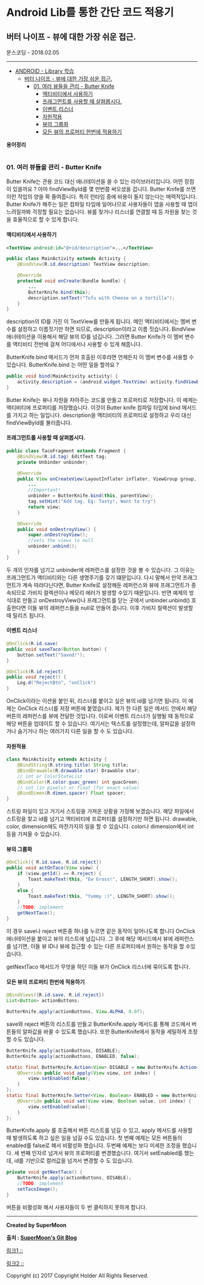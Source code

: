 # Android Lib를 통한 간단 코드 적용기

## 버터 나이프 - 뷰에 대한 가장 쉬운 접근.

<div class="pull-right"> 문스코딩 - 2018.02.05 </div>

---

<!-- @import "[TOC]" {cmd="toc" depthFrom=1 depthTo=6 orderedList=false} -->
<!-- code_chunk_output -->

* [ANDROID - Library 학습](#android-library-학습)
	* [버터 나이프 - 뷰에 대한 가장 쉬운 접근.](#버터-나이프-뷰에-대한-가장-쉬운-접근)
		* [01. 여러 뷰들을 관리 - Butter Knife](#01-여러-뷰들을-관리-butter-knife)
			* [액티비티에서 사용하기](#액티비티에서-사용하기)
			* [프래그먼트를 사용할 때 살펴봅시다.](#프래그먼트를-사용할-때-살펴봅시다)
			* [이벤트 리스너](#이벤트-리스너)
			* [자원적용](#자원적용)
			* [뷰의 그룹화](#뷰의-그룹화)
			* [모든 뷰의 프로퍼티 한번에 적용하기](#모든-뷰의-프로퍼티-한번에-적용하기)

<!-- /code_chunk_output -->

**용어정리**
```

```

### 01. 여러 뷰들을 관리 - Butter Knife

Butter Knife는 관용 코드 대신 애너테이션을 쓸 수 있는 라이브러리입니다.
어떤 장점이 있을까요 ? 아마 findViewById를 몇 만번쯤 써오셨을 겁니다.
Butter Knife를 쓰면 이런 작업의 양을 확 줄여줍니다.
특히 런타임 중에 비용이 들지 않는다는 매력적입니다.
Butter Knife가 해주는 일은 컴파일 타임에 일어나므로
사용자들이 앱을 사용할 때 앱이 느려질까봐 걱정할 필요는 없습니다.
뷰를 찾거나 리스너를 연결할 때 등 자원을 찾는 것을 효율적으로 할 수 있게 합니다.

#### 액티비티에서 사용하기

```xml
<TextView android:id="@+id/description">...</TextView>
```

```java
public class MainActivity extends Activity {
    @BindView(R.id.description) TextView description;

    @Override
    protected void onCreate(Bundle bundle) {
        ...
        ButterKnife.bind(this);
        description.setText("Tofu with Cheese on a tortilla");
    }
}
```

description의 ID를 가진 이 TextView를 만들게 됩니다.
메인 액티비티에서는 멤버 변수를 설정하고 이름짓기만 하면 되므로,
description이라고 이름 짓습니다.
BindView 애너테이션을 이용해서 해당 뷰의 ID를 넘깁니다.
그러면 Butter Knife가 이 멤버 변수를
액티비티 전반에 걸쳐 어디에서나 사용할 수 있게 해줍니다.

ButterKnife.bind 메서드가 먼저 호출된 이후라면
언제든지 이 멤버 변수를 사용할 수 있습니다.
ButterKnife.bind 는 어떤 일을 할까요 ?

```java
public void bind(MainActivity activity) {
    activity.description = (android.widget.TextView) activity.findViewById(2130968577);
}
```
Butter Knife는 뷰나 자원을 차아주는 코드를 만들고 프로퍼티로 저장합니다.
이 예제는 액티비티에 프로퍼티를 저장했습니다.
이것이 Butter knife 컴파일 타입에 bind 메서드를 가지고 하는 일입니다.
description을 액티비티의 프로퍼티로 설정하고 우리 대신 findViewById를 불러줍니다.

#### 프래그먼트를 사용할 때 살펴봅시다.

```java
public class TacoFragment extends Fragment {
    @BindView(R.id.tag) EditText tag;
    private Unbinder unbinder;

    @Override
    public View onCreateView(LayoutInflater inflater, ViewGroup group, Bundle bundle) {
        ...
        //Important!
        unbinder = ButterKnife.bind(this, parentView);
        tag.setHint("Add tag. Eg: Tasty!, Want to try")
        return view;
    }

    @Override
    public void onDestroyView() {
        super.onDestroyView();
        //sets the views to null
        unbinder.unbind();
    }
}
```

두 개의 인자를 넘기고 unbinder에 레퍼런스를 설정한 것을 볼 수 있습니다.
그 이유는 프래그먼트가 액티비티와는 다른 생명주기를 갖기 떄문입니다.
다시 말해서 만약 프래그먼트가 계속 따라다닌다면,
Butter Knife로 설정해둔 레퍼런스와 뷰에 프래그먼트가 종속되므로
가비지 컬렉션이나 메모리 에러가 발생할 수있기 때문입니다.
반면 예제의 방식대로 만들고 onDestroyView()나 프래그먼트를 닫는 곳에서
unbinder.unbind() 호출한다면 이들 뷰의 래퍼런스들을 null로 만들어 줍니다.
이후 가비지 컬랙션이 발생할 때 릴리즈 됩니다.

#### 이벤트 리스너

```java
@OnClick(R.id.save)
public void saveTaco(Button button) {
    button.setText("Saved!");
}

@OnClick(R.id.reject)
public void reject() {
    Log.d("RejectBtn", "onClick")
}
```

OnClick이라는 이션을 붙인 뒤, 리스너를 붙이고 싶은 뷰의 id를 넘기면 됩니다.
이 예제는 OnClick 리스너를 저장 버튼에 붙였습니다.
제가 한 다른 일은 메서드 안에서 해당 버튼의 레퍼런스를 뷰에 전달한 것입니다.
이로써 이벤트 리스너가 실행될 때 동적으로 해당 버튼을 업데이트 할 수 있습니다.
여기서는 텍스트를 설정했는데, 알파값을 설정하거나 숨기거나 하는 여러가지 다른 일을 할 수 도 있습니다.

#### 자원적용

```java
class MainActivity extends Activity {
    @BindString(R.string.title) String title;
    @BindDrawable(R.drawable.star) Drawable star;
    // int or ColorStateList
    @BindColor(R.color.guac_green) int guacGreen;
    // int (in pixels) or float (for exact value)
    @BindDimen(R.dimen.spacer) Float spacer;
}
```

스트링 파일이 있고 거기서 스트링을 가져온 상황을 가정해 보겠습니다.
해당 파일에서 스트링을 찾고 id를 넘기고 액티비티에 프로퍼티를 설정하기만 하면 됩니다.
drawable, color, dimension에도 마찬가지의 일을 할 수 있습니다.
color나 dimension에서 int등을 가져올 수 있습니다.

#### 뷰의 그룹화

```java
@OnClick({ R.id.save, R.id.reject})
public void actOnTaco(View view) {
    if (view.getId() == R.reject) {
        Toast.makeText(this, "Ew Gross!", LENGTH_SHORT).show();
    }
    else {
        Toast.makeText(this, "Yummy :)", LENGTH_SHORT).show();
    }
    //TODO: implement
    getNextTaco();
}
```
이 경우 save나 reject 버튼중 하나를 누르면 같은 동작이 일어나도록 합니다
OnClick 애너테이션을 붙이고 뷰의 리스트에 넘깁니다.
그 후에 해당 메서드에서 뷰에 래퍼런스를 넘기면, 이들 뷰 ID나 뷰에 접근할 수 있는
다른 프로퍼티에서 원하는 동작을 할 수있습니다.

getNextTaco 메서드가 무엇을 하던 이들 뷰가 OnClick 리스너에 묶이도록 합니다.

#### 모든 뷰의 프로퍼티 한번에 적용하기

```java
@BindViews({R.id.save, R.id.reject})
List<Button> actionButtons;

ButterKnife.apply(actionButtons, View.ALPHA, 0.0f);
```

save와 reject 버튼의 리스트를 만들고
ButterKnife.apply 메서드를 통해 코드에서 버튼들의
알파값을 바꿀 수 있도록 했습니다.
또한 ButterKnife에서 동작을 세밀하게 조정할 수도 있습니다.

```java
ButterKnife.apply(actionButtons, DISABLE);
ButterKnife.apply(actionButtons, ENABLED, false);

static final ButterKnife.Action<View> DISABLE = new ButterKnife.Action<View>() {
    @Override public void apply(View view, int index) {
        view.setEnabled(false);
    }
};
static final ButterKnife.Setter<View, Boolean> ENABLED = new ButterKnife.Setter<View, Boolean>() {
    @Override public void set(View view, Boolean value, int index) {
        view.setEnabled(value);
    }
};
```

ButterKnife.apply 를 호출해서 버튼 리스트를 넘길 수 있고,
apply 메서드를 사용할 때 발생하도록 하고 싶은 일을 넘길 수도 있습니다.
첫 번째 예제는 모든 버튼들의 enabled를 false로 해서 비활성화 했습니다.
두번째 예제는 보다 미세한 조정을 했습니다.
세 번째 인자르 넘겨서 뷰의 프로퍼티를 변경했습니다.
여기서 setEnabled를 했는데, id를 기반으로 컬러값을 넘겨서 변경할 수 도 있습니다.

```java
private void getNextTaco() {
    ButterKnife.apply(actionButtons, DISABLE);
    //TODO: implement
    setTacoImage();
}
```

버튼을 비활성화 해서 사용자들이 두 번 클릭하지 못하게 합니다.

---

**Created by SuperMoon**

**출처 : [SuperMoon's Git Blog](https://github.com/jm921106)**

[링크1 :: ](https://academy.realm.io/kr/posts/360andev-chris-guzman-android-libraries-beginner/?w=1)

[링크2 :: ](http://gun0912.tistory.com/2)


Copyright (c) 2017 Copyright Holder All Rights Reserved.

